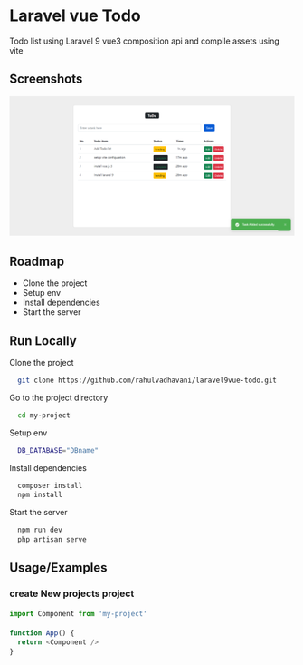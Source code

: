 
# Laravel vue Todo

Todo list using Laravel 9 vue3 composition api and compile assets using vite  

## Screenshots

![App Screenshot](./public/todos.png)


## Roadmap

- Clone the project
- Setup env
- Install dependencies 
- Start the server 
## Run Locally

Clone the project

```bash
  git clone https://github.com/rahulvadhavani/laravel9vue-todo.git
```

Go to the project directory

```bash
  cd my-project
```

Setup env 

```bash
  DB_DATABASE="DBname"
```

Install dependencies

```bash
  composer install
  npm install
```

Start the server

```bash
  npm run dev
  php artisan serve
```


## Usage/Examples

### create New projects project
```javascript
import Component from 'my-project'

function App() {
  return <Component />
}
```

